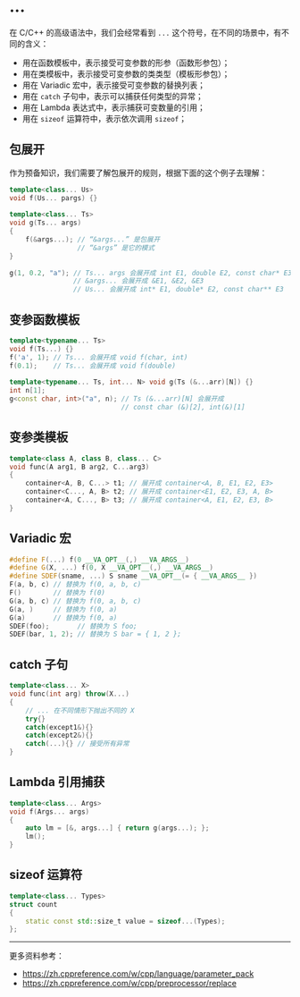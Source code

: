 # ...

在 C/C++ 的高级语法中，我们会经常看到 `...` 这个符号，在不同的场景中，有不同的含义：

- 用在函数模板中，表示接受可变参数的形参（函数形参包）；
- 用在类模板中，表示接受可变参数的类类型（模板形参包）；
- 用在 Variadic 宏中，表示接受可变参数的替换列表；
- 用在 `catch` 子句中，表示可以捕获任何类型的异常；
- 用在 Lambda 表达式中，表示捕获可变数量的引用；
- 用在 `sizeof` 运算符中，表示依次调用 `sizeof`；

## 包展开

作为预备知识，我们需要了解包展开的规则，根据下面的这个例子去理解：

```cpp
template<class... Us>
void f(Us... pargs) {}
 
template<class... Ts>
void g(Ts... args)
{
    f(&args...); // “&args...” 是包展开
                 // “&args” 是它的模式
}
 
g(1, 0.2, "a"); // Ts... args 会展开成 int E1, double E2, const char* E3
                // &args... 会展开成 &E1, &E2, &E3
                // Us... 会展开成 int* E1, double* E2, const char** E3
```

## 变参函数模板

```cpp
template<typename... Ts>
void f(Ts...) {}
f('a', 1); // Ts... 会展开成 void f(char, int)
f(0.1);    // Ts... 会展开成 void f(double)
 
template<typename... Ts, int... N> void g(Ts (&...arr)[N]) {}
int n[1];
g<const char, int>("a", n); // Ts (&...arr)[N] 会展开成 
                            // const char (&)[2], int(&)[1]
```

## 变参类模板

```cpp
template<class A, class B, class... C>
void func(A arg1, B arg2, C...arg3)
{
    container<A, B, C...> t1; // 展开成 container<A, B, E1, E2, E3> 
    container<C..., A, B> t2; // 展开成 container<E1, E2, E3, A, B> 
    container<A, C..., B> t3; // 展开成 container<A, E1, E2, E3, B> 
}
```

## Variadic 宏

```cpp
#define F(...) f(0 __VA_OPT__(,) __VA_ARGS__)
#define G(X, ...) f(0, X __VA_OPT__(,) __VA_ARGS__)
#define SDEF(sname, ...) S sname __VA_OPT__(= { __VA_ARGS__ })
F(a, b, c) // 替换为 f(0, a, b, c)
F()        // 替换为 f(0)
G(a, b, c) // 替换为 f(0, a, b, c)
G(a, )     // 替换为 f(0, a)
G(a)       // 替换为 f(0, a)
SDEF(foo);       // 替换为 S foo;
SDEF(bar, 1, 2); // 替换为 S bar = { 1, 2 };
```

## catch 子句

```cpp
template<class... X>
void func(int arg) throw(X...)
{
    // ... 在不同情形下抛出不同的 X
    try{}
    catch(except1&){}
    catch(except2&){}
    catch(...){} // 接受所有异常
}
```

## Lambda 引用捕获

```cpp
template<class... Args>
void f(Args... args)
{
    auto lm = [&, args...] { return g(args...); };
    lm();
}
```

## sizeof 运算符

```cpp
template<class... Types>
struct count
{
    static const std::size_t value = sizeof...(Types);
};
```

---

更多资料参考：

- <https://zh.cppreference.com/w/cpp/language/parameter_pack>
- <https://zh.cppreference.com/w/cpp/preprocessor/replace>
